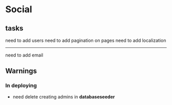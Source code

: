 # Social

## tasks

need to add users
need to add pagination on pages
need to add localization

---

need to add email

## Warnings

### In deploying

- need delete creating admins in **databaseseeder**
